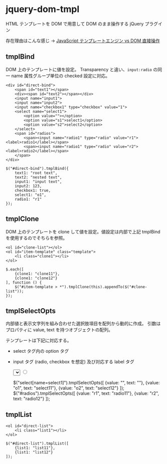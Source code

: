jquery-dom-tmpl
=====================

HTML テンプレートを DOM で用意して DOM のまま操作する jQuery プラグイン

存在理由はこんな感じ ->
[JavaScript テンプレートエンジン vs DOM 直接操作](https://gist.github.com/froop/5492623)

tmplBind
--------------------
DOM 上のテンプレートに値を設定。
Transparency と違い、`input:radio` の同一 name 属性グループ単位の checked 設定に対応。

	<div id="direct-bind">
		<span id="text1"></span>
		<div><span id="text2"></span></div>
		<input name="input1">
		<input name="input2">
		<input name="checkbox1" type="checkbox" value="1">
		<select name="select1">
			<option value=""></option>
			<option value="s1">select1</option>
			<option value="s2">select2</option>
		</select>
		<span id="radios">
			<span><input name="radio1" type="radio" value="r1"><label>radio1</label></span>
			<span><input name="radio1" type="radio" value="r2"><label>radio2</label></span>
		</span>
	</div>

	$("#direct-bind").tmplBind({
		text1: "root text",
		text2: "nested text",
		input1: "input text",
		input2: 123,
		checkbox1: true,
		select1: "o1",
		radio1: "r1"
	});

tmplClone
--------------------
DOM 上のテンプレートを clone して値を設定。値設定は内部で上記 tmplBind を使用するのでそちらを参照。

	<ol id="clone-list"></ol>
	<ol id="item-template" class="template">
		<li class="clone1"></li>
	</ol>

	$.each([
		{clone1: "clone11"},
		{clone1: "clone12"}
	], function () {
		$("#item-template > *").tmplClone(this).appendTo($("#clone-list"));
	});

tmplSelectOpts
--------------------
内部値と表示文字列を組み合わせた選択肢項目を配列から動的に作成。
引数はプロパティに value, text を持つオブジェクトの配列。

テンプレートは下記に対応する。

* select タグ内の option タグ
* input タグ (radio, checkbox を想定) 及び対応する label タグ

	<select name="select1">
		<option></option>
	</select>
	<span id="radios">
		<span><input name="radio1" type="radio"><label></label></span>
	</span>

	$("select[name=select1]").tmplSelectOpts([
		{value: "", text: ""},
		{value: "o1", text: "select11"},
		{value: "o2", text: "select12"}
	]);
	$("#radios").tmplSelectOpts([
		{value: "r1", text: "radio11"},
		{value: "r2", text: "radio12"}
	]);

tmplList
--------------------

	<ol id="direct-list">
		<li class="list1"></li>
	</ol>

	$("#direct-list").tmplList([
		{list1: "list11"},
		{list1: "list12"}
	]);
